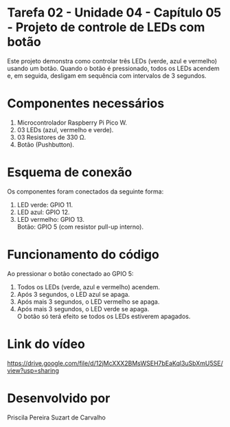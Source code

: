# Tarefa 02 - Unidade 04 - Capítulo 05 - Projeto de controle de LEDs com botão  

Este projeto demonstra como controlar três LEDs (verde, azul e vermelho) usando um botão. Quando o botão é pressionado, todos os LEDs acendem e, em seguida, desligam em sequência com intervalos de 3 segundos.  

# Componentes necessários
1) Microcontrolador Raspberry Pi Pico W.  
2) 03 LEDs (azul, vermelho e verde).  
3) 03 Resistores de 330 Ω.  
4) Botão (Pushbutton).

# Esquema de conexão
Os componentes foram conectados da seguinte forma:
1) LED verde: GPIO 11.  
2) LED azul: GPIO 12.  
3) LED vermelho: GPIO 13.  
Botão: GPIO 5 (com resistor pull-up interno).

# Funcionamento do código
Ao pressionar o botão conectado ao GPIO 5:  
1) Todos os LEDs (verde, azul e vermelho) acendem.
2) Após 3 segundos, o LED azul se apaga.  
3) Após mais 3 segundos, o LED vermelho se apaga.  
4) Após mais 3 segundos, o LED verde se apaga.  
O botão só terá efeito se todos os LEDs estiverem apagados.

# Link do vídeo
https://drive.google.com/file/d/12jMcXXX2BMsWSEH7bEaKql3uSbXmU5SE/view?usp=sharing
  
# Desenvolvido por
Priscila Pereira Suzart de Carvalho

